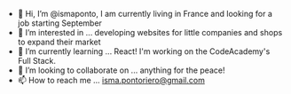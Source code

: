 - 👋 Hi, I’m @ismaponto, I am currently living in France and looking for a job starting September
- 👀 I’m interested in ... developing websites for little companies and shops to expand their market
- 🌱 I’m currently learning ... React! I'm working on the CodeAcademy's Full Stack. 
- 💞️ I’m looking to collaborate on ... anything for the peace!
- 📫 How to reach me ... isma.pontoriero@gmail.com


